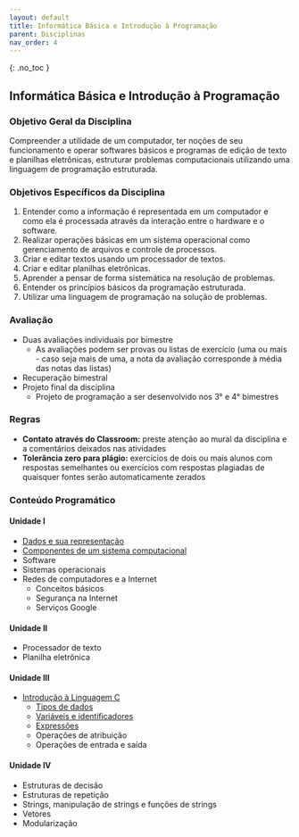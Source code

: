 ```yaml
---
layout: default
title: Informática Básica e Introdução à Programação
parent: Disciplinas
nav_order: 4
---
```


{: .no_toc }

## Informática Básica e Introdução à Programação

### Objetivo Geral da Disciplina

Compreender a utilidade de um computador, ter noções de seu funcionamento e operar softwares básicos e programas de edição de texto e planilhas eletrônicas, estruturar problemas computacionais utilizando uma linguagem de programação estruturada.

### Objetivos Específicos da Disciplina

1. Entender como a informação é representada em um computador e como ela é processada através da interação entre o hardware e o software.
2. Realizar operações básicas em um sistema operacional como gerenciamento de arquivos e controle de processos.
3. Criar e editar textos usando um processador de textos.
4. Criar e editar planilhas eletrônicas.
5. Aprender a pensar de forma sistemática na resolução de problemas.
6. Entender os princípios básicos da programação estruturada.
7. Utilizar uma linguagem de programação na solução de problemas.

### Avaliação

- Duas avaliações individuais por bimestre
  - As avaliações podem ser provas ou listas de exercício (uma ou mais - caso seja mais de uma, a nota da avaliação corresponde à média das notas das listas)
- Recuperação bimestral
- Projeto final da disciplina
  - Projeto de programação a ser desenvolvido nos 3° e 4° bimestres

### Regras

- **Contato através do Classroom:** preste atenção ao mural da disciplina e a comentários deixados nas atividades
- **Tolerância zero para plágio:** exercícios de dois ou mais alunos com respostas semelhantes ou exercícios com respostas plagiadas de quaisquer fontes serão automaticamente zerados

### Conteúdo Programático

#### Unidade I

- [Dados e sua representação](/content/ib/1-dados.html)
- [Componentes de um sistema computacional](/content/ib/2-componentes.html)
- Software
- Sistemas operacionais
- Redes de computadores e a Internet
  - Conceitos básicos
  - Segurança na Internet
  - Serviços Google

#### Unidade II

- Processador de texto
- Planilha eletrônica

#### Unidade III

- [Introdução à Linguagem C](/content/ib/8-linguagem-c.html)
  - [Tipos de dados](/content/ib/8-1-tipos.html)
  - [Variáveis e identificadores](/content/ib/8-2-variaveis.html)
  - [Expressões](/content/ib/8-3-expressoes.html)
  - Operações de atribuição
  - Operações de entrada e saída

#### Unidade IV

- Estruturas de decisão
- Estruturas de repetição
- Strings, manipulação de strings e funções de strings
- Vetores
- Modularização
